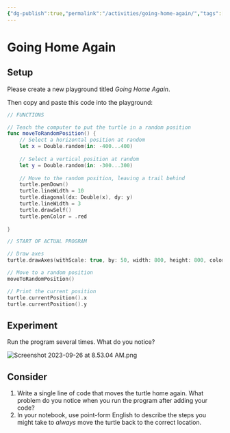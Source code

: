 ```yaml
---
{"dg-publish":true,"permalink":"/activities/going-home-again/","tags":["C3.3"],"dgHomeLink":true,"dgShowToc":true}
---
```


# Going Home Again

## Setup

Please create a new playground titled *Going Home Again*.

Then copy and paste this code into the playground:

```swift
// FUNCTIONS

// Teach the computer to put the turtle in a random position
func moveToRandomPosition() {
    // Select a horizontal position at random
    let x = Double.random(in: -400...400)
    
    // Select a vertical position at random
    let y = Double.random(in: -300...300)
    
    // Move to the random position, leaving a trail behind
    turtle.penDown()
    turtle.lineWidth = 10
    turtle.diagonal(dx: Double(x), dy: y)
    turtle.lineWidth = 3
    turtle.drawSelf()
    turtle.penColor = .red
    
}

// START OF ACTUAL PROGRAM

// Draw axes
turtle.drawAxes(withScale: true, by: 50, width: 800, height: 800, color: .black)

// Move to a random position
moveToRandomPosition()

// Print the current position
turtle.currentPosition().x
turtle.currentPosition().y
```

## Experiment

Run the program several times. What do you notice?

![Screenshot 2023-09-26 at 8.53.04 AM.png](/img/user/Media/Screenshot%202023-09-26%20at%208.53.04%20AM.png)

## Consider

1. Write a single line of code that moves the turtle home again. What problem do you notice when you run the program after adding your code?
2. In your notebook, use point-form English to describe the steps you might take to *always* move the turtle back to the correct location.